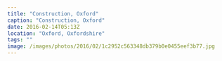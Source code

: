 ```yaml
---
title: "Construction, Oxford"
caption: "Construction, Oxford"
date: 2016-02-14T05:13Z
location: "Oxford, Oxfordshire"
tags: ""
image: /images/photos/2016/02/1c2952c563348db379b0e0455eef3b77.jpg
---
```

